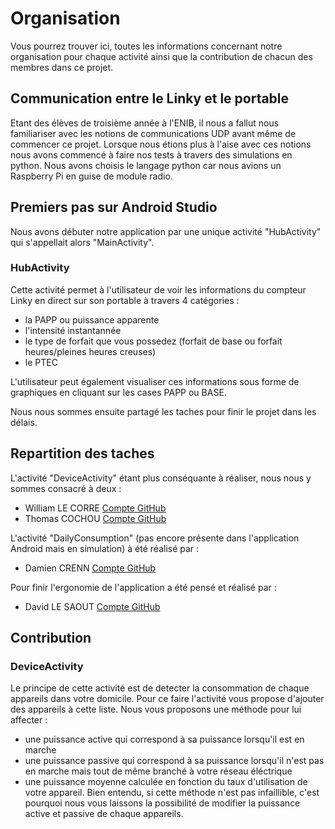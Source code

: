 # Organisation

Vous pourrez trouver ici, toutes les informations concernant notre organisation pour chaque activité ainsi que la contribution de chacun des membres dans ce projet.

## Communication entre le Linky et le portable
 
Etant des élèves de troisième année à l'ENIB, il nous a fallut nous familiariser avec les notions de communications UDP avant même de commencer ce projet. Lorsque nous étions plus à l'aise avec ces notions nous avons commencé à faire nos tests à travers des simulations en python. Nous avons choisis le langage python car nous avions un Raspberry Pi en guise de module radio.

## Premiers pas sur Android Studio

Nous avons débuter notre application par une unique activité "HubActivity" qui s'appellait alors "MainActivity".

### HubActivity

Cette activité permet à l'utilisateur de voir les informations du compteur Linky en direct sur son portable à travers 4 catégories : 

* la PAPP ou puissance apparente
* l'intensité instantannée
* le type de forfait que vous possedez (forfait de base ou forfait heures/pleines heures creuses)
* le PTEC

L'utilisateur peut également visualiser ces informations sous forme de graphiques en cliquant sur les cases PAPP ou BASE.

Nous nous sommes ensuite partagé les taches pour finir le projet dans les délais.

## Repartition des taches

L'activité "DeviceActivity" étant plus conséquante à réaliser, nous nous y sommes consacré à deux :
* William LE CORRE [Compte GitHub](https://github.com/willeco)
* Thomas COCHOU [Compte GitHub](https://github.com/ThomasCochou)

L'activité "DailyConsumption" (pas encore présente dans l'application Android mais en simulation) à été réalisé par :
* Damien CRENN [Compte GitHub](https://github.com/Damiencrenn29)

Pour finir l'ergonomie de l'application a été pensé et réalisé par :
* David LE SAOUT [Compte GitHub](https://github.com/DavidLeSaout)

## Contribution 

### DeviceActivity

Le principe de cette activité est de detecter la consommation de chaque appareils dans votre domicile. Pour ce faire l'activité vous propose d'ajouter des appareils à cette liste. 
Nous vous proposons une méthode pour lui affecter :
* une puissance active qui correspond à sa puissance lorsqu'il est en marche
* une puissance passive qui correspond à sa puissance lorsqu'il n'est pas en marche mais tout de même branché à votre réseau éléctrique
* une puissance moyenne calculée en fonction du taux d'utilisation de votre appareil.
Bien entendu, si cette méthode n'est pas infaillible, c'est pourquoi nous vous laissons la possibilité de modifier la puissance active et passive de chaque appareils.
